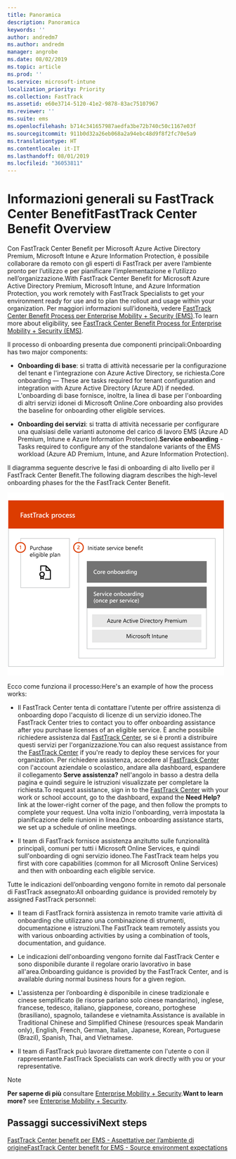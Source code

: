 ```yaml
---
title: Panoramica
description: Panoramica
keywords: ''
author: andredm7
ms.author: andredm
manager: angrobe
ms.date: 08/02/2019
ms.topic: article
ms.prod: ''
ms.service: microsoft-intune
localization_priority: Priority
ms.collection: FastTrack
ms.assetid: e60e3714-5120-41e2-9878-83ac75107967
ms.reviewer: ''
ms.suite: ems
ms.openlocfilehash: b714c341657987aedfa3be72b740c50c1167e03f
ms.sourcegitcommit: 911b0d32a26eb068a2a94ebc48d9f8f2fc70e5a9
ms.translationtype: HT
ms.contentlocale: it-IT
ms.lasthandoff: 08/01/2019
ms.locfileid: "36053811"
---
```

# <a name="fasttrack-center-benefit-overview"></a><span data-ttu-id="32a3c-103">Informazioni generali su FastTrack Center Benefit</span><span class="sxs-lookup"><span data-stu-id="32a3c-103">FastTrack Center Benefit Overview</span></span>

<span data-ttu-id="32a3c-104">Con FastTrack Center Benefit per Microsoft Azure Active Directory Premium, Microsoft Intune e Azure Information Protection, è possibile collaborare da remoto con gli esperti di FastTrack per avere l’ambiente pronto per l’utilizzo e per pianificare l’implementazione e l’utilizzo nell’organizzazione.</span><span class="sxs-lookup"><span data-stu-id="32a3c-104">With FastTrack Center Benefit for Microsoft Azure Active Directory Premium, Microsoft Intune, and Azure Information Protection, you work remotely with FastTrack Specialists to get your environment ready for use and to plan the rollout and usage within your organization.</span></span> <span data-ttu-id="32a3c-105">Per maggiori informazioni sull’idoneità, vedere [FastTrack Center Benefit Process per Enterprise Mobility + Security (EMS)](EMS-fasttrack-process.md).</span><span class="sxs-lookup"><span data-stu-id="32a3c-105">To learn more about eligibility, see [FastTrack Center Benefit Process for Enterprise Mobility + Security (EMS)](EMS-fasttrack-process.md).</span></span>

<span data-ttu-id="32a3c-106">Il processo di onboarding presenta due componenti principali:</span><span class="sxs-lookup"><span data-stu-id="32a3c-106">Onboarding has two major components:</span></span>

-   <span data-ttu-id="32a3c-107">**Onboarding di base**: si tratta di attività necessarie per la configurazione del tenant e l'integrazione con Azure Active Directory, se richiesta.</span><span class="sxs-lookup"><span data-stu-id="32a3c-107">Core onboarding — These are tasks required for tenant configuration and integration with Azure Active Directory (Azure AD) if needed.</span></span> <span data-ttu-id="32a3c-108">L'onboarding di base fornisce, inoltre, la linea di base per l'onboarding di altri servizi idonei di Microsoft Online.</span><span class="sxs-lookup"><span data-stu-id="32a3c-108">Core onboarding also provides the baseline for onboarding other eligible services.</span></span>

-   <span data-ttu-id="32a3c-109">**Onboarding dei servizi**: si tratta di attività necessarie per configurare una qualsiasi delle varianti autonome del carico di lavoro EMS (Azure AD Premium, Intune e Azure Information Protection).</span><span class="sxs-lookup"><span data-stu-id="32a3c-109">**Service onboarding** - Tasks required to configure any of the standalone variants of the EMS workload (Azure AD Premium, Intune, and Azure Information Protection).</span></span>

<span data-ttu-id="32a3c-110">Il diagramma seguente descrive le fasi di onboarding di alto livello per il FastTrack Center Benefit.</span><span class="sxs-lookup"><span data-stu-id="32a3c-110">The following diagram describes the high-level onboarding phases for the the FastTrack Center Benefit.</span></span>

![Le fasi di onboarding di alto livello dell'uso del FastTrack Center Benefit](./media/ft-onboarding-process.png)

<span data-ttu-id="32a3c-112">Ecco come funziona il processo:</span><span class="sxs-lookup"><span data-stu-id="32a3c-112">Here's an example of how the process works:</span></span>

- <span data-ttu-id="32a3c-113">Il FastTrack Center tenta di contattare l'utente per offrire assistenza di onboarding dopo l'acquisto di licenze di un servizio idoneo.</span><span class="sxs-lookup"><span data-stu-id="32a3c-113">The FastTrack Center tries to contact you to offer onboarding assistance after you purchase licenses of an eligible service.</span></span> <span data-ttu-id="32a3c-114">È anche possibile richiedere assistenza dal [FastTrack Center](https://go.microsoft.com/fwlink/?linkid=780698), se si è pronti a distribuire questi servizi per l'organizzazione.</span><span class="sxs-lookup"><span data-stu-id="32a3c-114">You can also request assistance from the [FastTrack Center](https://go.microsoft.com/fwlink/?linkid=780698) if you're ready to deploy these services for your organization.</span></span> <span data-ttu-id="32a3c-115">Per richiedere assistenza, accedere al [FastTrack Center](https://go.microsoft.com/fwlink/?linkid=780698) con l'account aziendale o scolastico, andare alla dashboard, espandere il collegamento **Serve assistenza?** nell'angolo in basso a destra della pagina e quindi seguire le istruzioni visualizzate per completare la richiesta.</span><span class="sxs-lookup"><span data-stu-id="32a3c-115">To request assistance, sign in to the [FastTrack Center](https://go.microsoft.com/fwlink/?linkid=780698) with your work or school account, go to the dashboard, expand the **Need Help?** link at the lower-right corner of the page, and then follow the prompts to complete your request.</span></span> <span data-ttu-id="32a3c-116">Una volta inizio l'onboarding, verrà impostata la pianificazione delle riunioni in linea.</span><span class="sxs-lookup"><span data-stu-id="32a3c-116">Once onboarding assistance starts, we set up a schedule of online meetings.</span></span>

-   <span data-ttu-id="32a3c-117">Il team di FastTrack fornisce assistenza anzitutto sulle funzionalità principali, comuni per tutti i Microsoft Online Services, e quindi sull'onboarding di ogni servizio idoneo.</span><span class="sxs-lookup"><span data-stu-id="32a3c-117">The FastTrack team helps you first with core capabilities (common for all Microsoft Online Services) and then with onboarding each eligible service.</span></span>

<span data-ttu-id="32a3c-118">Tutte le indicazioni dell’onboarding vengono fornite in remoto dal personale di FastTrack assegnato:</span><span class="sxs-lookup"><span data-stu-id="32a3c-118">All onboarding guidance is provided remotely by assigned FastTrack personnel:</span></span>

-   <span data-ttu-id="32a3c-119">Il team di FastTrack fornirà assistenza in remoto tramite varie attività di onboarding che utilizzano una combinazione di strumenti, documentazione e istruzioni.</span><span class="sxs-lookup"><span data-stu-id="32a3c-119">The FastTrack team remotely assists you with various onboarding activities by using a combination of tools, documentation, and guidance.</span></span>

-   <span data-ttu-id="32a3c-120">Le indicazioni dell'onboarding vengono fornite dal FastTrack Center e sono disponibile durante il regolare orario lavorativo in base all'area.</span><span class="sxs-lookup"><span data-stu-id="32a3c-120">Onboarding guidance is provided by the FastTrack Center, and is available during normal business hours for a given region.</span></span>

-   <span data-ttu-id="32a3c-121">L'assistenza per l’onboarding è disponibile in cinese tradizionale e cinese semplificato (le risorse parlano solo cinese mandarino), inglese, francese, tedesco, italiano, giapponese, coreano, portoghese (brasiliano), spagnolo, tailandese e vietnamita.</span><span class="sxs-lookup"><span data-stu-id="32a3c-121">Assistance is available in Traditional Chinese and Simplified Chinese (resources speak Mandarin only), English, French, German, Italian, Japanese, Korean, Portuguese (Brazil), Spanish, Thai, and Vietnamese.</span></span>

-   <span data-ttu-id="32a3c-122">Il team di FastTrack può lavorare direttamente con l'utente o con il rappresentante.</span><span class="sxs-lookup"><span data-stu-id="32a3c-122">FastTrack Specialists can work directly with you or your representative.</span></span>

> [!NOTE]
> <span data-ttu-id="32a3c-123">**Per saperne di più** consultare [Enterprise Mobility + Security](https://www.microsoft.com/cloud-platform/enterprise-mobility).</span><span class="sxs-lookup"><span data-stu-id="32a3c-123">**Want to learn more?** see [Enterprise Mobility + Security](https://www.microsoft.com/cloud-platform/enterprise-mobility).</span></span>

## <a name="next-steps"></a><span data-ttu-id="32a3c-124">Passaggi successivi</span><span class="sxs-lookup"><span data-stu-id="32a3c-124">Next steps</span></span>

[<span data-ttu-id="32a3c-125">FastTrack Center benefit per EMS - Aspettative per l’ambiente di origine</span><span class="sxs-lookup"><span data-stu-id="32a3c-125">FastTrack Center benefit for EMS - Source environment expectations</span></span>](EMS-source-environment-expectations.md)
